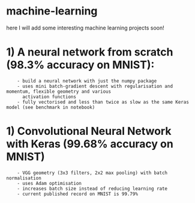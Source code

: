 # machine-learning

 here I will add some interesting machine learning projects soon!

# 1) A neural network from scratch (98.3% accuracy on MNIST):
        - build a neural network with just the numpy package
        - uses mini batch-gradient descent with regularisation and momentum, flexible geometry and various
          activation functions     
        - fully vectorised and less than twice as slow as the same Keras model (see benchmark in notebook)
        

# 1) Convolutional Neural Network with Keras (99.68% accuracy on MNIST)
        - VGG geometry (3x3 filters, 2x2 max pooling) with batch normalisation
        - uses Adam optimisation
        - increases batch size instead of reducing learning rate
        - current published record on MNIST is 99.79%
